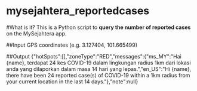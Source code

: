 # mysejahtera_reportedcases

#What is it?
This is a Python script to **query the number of reported cases** on the MySejahtera app.

##Input
GPS coordinates (e.g. 3.127404, 101.665499)

##Output
{"hotSpots":[],"zoneType":"RED","messages":{"ms_MY":"Hai {name}, terdapat 24 kes COVID-19 dalam lingkungan radius 1km dari lokasi anda yang dilaporkan dalam masa 14 hari yang lepas.","en_US":"Hi {name}, there have been 24 reported case(s) of COVID-19 within a 1km radius from your current location in the last 14 days."},"note":null}

